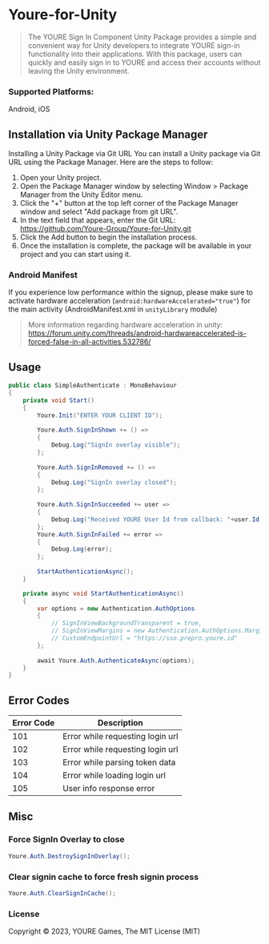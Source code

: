# Youre-for-Unity

> The YOURE Sign In Component Unity Package provides a simple and convenient way for Unity developers to integrate YOURE sign-in functionality into their applications. With this package, users can quickly and easily sign in to YOURE and access their accounts without leaving the Unity environment.


### Supported Platforms: 
Android, iOS


## Installation via Unity Package Manager

Installing a Unity Package via Git URL
You can install a Unity package via Git URL using the Package Manager. Here are the steps to follow:
1. Open your Unity project.
2. Open the Package Manager window by selecting Window > Package Manager from the Unity Editor menu.
3. Click the "+" button at the top left corner of the Package Manager window and select "Add package from git URL".
4. In the text field that appears, enter the Git URL: https://github.com/Youre-Group/Youre-for-Unity.git 
5. Click the Add button to begin the installation process.
6. Once the installation is complete, the package will be available in your project and you can start using it.


### Android Manifest
If you experience low performance within the signup, please make sure to activate hardware acceleration (`android:hardwareAccelerated="true"`) for the main activity (AndroidManifest.xml in `unityLibrary` module)

> More information regarding hardware acceleration in unity: https://forum.unity.com/threads/android-hardwareaccelerated-is-forced-false-in-all-activities.532786/


## Usage

```c#
public class SimpleAuthenticate : MonoBehaviour
{
    private void Start()
    {
        Youre.Init("ENTER YOUR CLIENT ID");
    
        Youre.Auth.SignInShown += () =>
        {
            Debug.Log("SignIn overlay visible");
        };        
    
        Youre.Auth.SignInRemoved += () =>
        {
            Debug.Log("SignIn overlay closed");
        }; 
    
        Youre.Auth.SignInSucceeded += user =>
        {
            Debug.Log("Received YOURE User Id from callback: "+user.Id);
        };
        Youre.Auth.SignInFailed += error =>
        {
            Debug.Log(error);
        };
        
        StartAuthenticationAsync();
    }

    private async void StartAuthenticationAsync()
    {
        var options = new Authentication.AuthOptions
        {
            // SignInViewBackgroundTransparent = true,
            // SignInViewMargins = new Authentication.AuthOptions.Margins(50,50,50,50),
            // CustomEndpointUrl = "https://sso.prepro.youre.id"
        };
        
        await Youre.Auth.AuthenticateAsync(options);
    }
}
```
## Error Codes

| Error Code | Description                      |
|------------|----------------------------------|
| 101        | Error while requesting login url |
| 102        | Error while requesting login url |
| 103        | Error while parsing token data   |
| 104        | Error while loading login url    |
| 105        | User info response error         |


## Misc

### Force SignIn Overlay to close
```c#
Youre.Auth.DestroySignInOverlay();
```

### Clear signin cache to force fresh signin process
```c#
Youre.Auth.ClearSignInCache();
```

### License

Copyright © 2023, YOURE Games, The MIT License (MIT)
